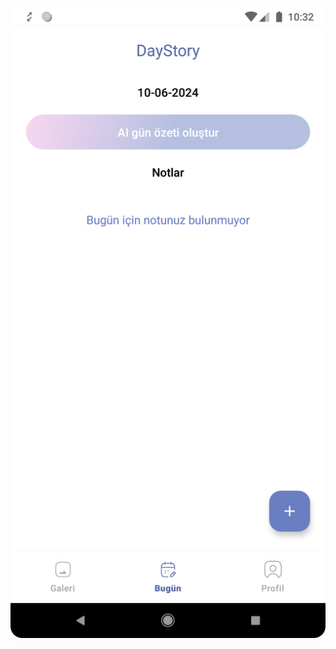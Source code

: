 ![image alt](https://github.com/Mobven-Team3/DayStory-Android/blob/0a6173ec33bd7fbf709bdc9d0ad121c7aa03e268/home_ss.png)  
